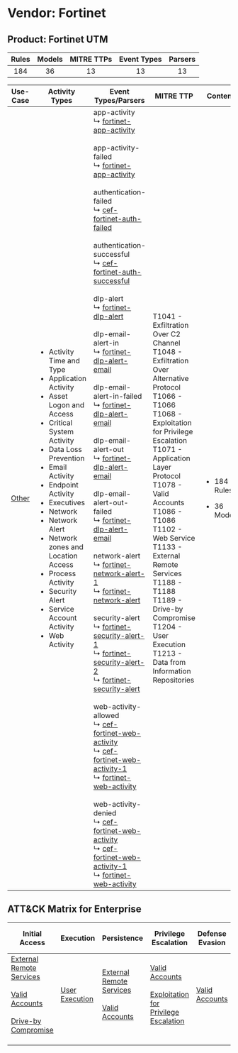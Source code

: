 Vendor: Fortinet
================
Product: Fortinet UTM
---------------------
| Rules | Models | MITRE TTPs | Event Types | Parsers |
|:-----:|:------:|:----------:|:-----------:|:-------:|
|  184  |   36   |     13     |     13      |   13    |

|               Use-Case                | Activity Types                                                                                                                                                                                                                                                                                                                                                                                                                | Event Types/Parsers                                                                                                                                                                                                                                                                                                                                                                                                                                                                                                                                                                                                                                                                                                                                                                                                                                                                                                                                                                                                                                                                                                                                                                                                                                                                                                                                                                                                                                                                                                                                                                                                                                                                                                                                                                                                                                                                                                                                                                                                                                                                                                                                             | MITRE TTP                                                                                                                                                                                                                                                                                                                                                                                                                        | Content                                                |
|:-------------------------------------:| ----------------------------------------------------------------------------------------------------------------------------------------------------------------------------------------------------------------------------------------------------------------------------------------------------------------------------------------------------------------------------------------------------------------------------- | --------------------------------------------------------------------------------------------------------------------------------------------------------------------------------------------------------------------------------------------------------------------------------------------------------------------------------------------------------------------------------------------------------------------------------------------------------------------------------------------------------------------------------------------------------------------------------------------------------------------------------------------------------------------------------------------------------------------------------------------------------------------------------------------------------------------------------------------------------------------------------------------------------------------------------------------------------------------------------------------------------------------------------------------------------------------------------------------------------------------------------------------------------------------------------------------------------------------------------------------------------------------------------------------------------------------------------------------------------------------------------------------------------------------------------------------------------------------------------------------------------------------------------------------------------------------------------------------------------------------------------------------------------------------------------------------------------------------------------------------------------------------------------------------------------------------------------------------------------------------------------------------------------------------------------------------------------------------------------------------------------------------------------------------------------------------------------------------------------------------------------------------------------------- | -------------------------------------------------------------------------------------------------------------------------------------------------------------------------------------------------------------------------------------------------------------------------------------------------------------------------------------------------------------------------------------------------------------------------------- | ------------------------------------------------------ |
| [Other](../UseCases/usecase_other.md) | <ul><li>Activity Time  and Type</li><li>Application Activity</li><li>Asset Logon and Access</li><li>Critical System Activity</li><li>Data Loss Prevention</li><li>Email Activity</li><li>Endpoint Activity</li><li>Executives</li><li>Network</li><li>Network Alert</li><li>Network zones and Location Access</li><li>Process Activity</li><li>Security Alert</li><li>Service Account Activity</li><li>Web Activity</li></ul> |  app-activity<br> ↳ [fortinet-app-activity](../Parsers/parserContent_fortinet-app-activity.md)<br><br> app-activity-failed<br> ↳ [fortinet-app-activity](../Parsers/parserContent_fortinet-app-activity.md)<br><br> authentication-failed<br> ↳ [cef-fortinet-auth-failed](../Parsers/parserContent_cef-fortinet-auth-failed.md)<br><br> authentication-successful<br> ↳ [cef-fortinet-auth-successful](../Parsers/parserContent_cef-fortinet-auth-successful.md)<br><br> dlp-alert<br> ↳ [fortinet-dlp-alert](../Parsers/parserContent_fortinet-dlp-alert.md)<br><br> dlp-email-alert-in<br> ↳ [fortinet-dlp-alert-email](../Parsers/parserContent_fortinet-dlp-alert-email.md)<br><br> dlp-email-alert-in-failed<br> ↳ [fortinet-dlp-alert-email](../Parsers/parserContent_fortinet-dlp-alert-email.md)<br><br> dlp-email-alert-out<br> ↳ [fortinet-dlp-alert-email](../Parsers/parserContent_fortinet-dlp-alert-email.md)<br><br> dlp-email-alert-out-failed<br> ↳ [fortinet-dlp-alert-email](../Parsers/parserContent_fortinet-dlp-alert-email.md)<br><br> network-alert<br> ↳ [fortinet-network-alert-1](../Parsers/parserContent_fortinet-network-alert-1.md)<br> ↳ [fortinet-network-alert](../Parsers/parserContent_fortinet-network-alert.md)<br><br> security-alert<br> ↳ [fortinet-security-alert-1](../Parsers/parserContent_fortinet-security-alert-1.md)<br> ↳ [fortinet-security-alert-2](../Parsers/parserContent_fortinet-security-alert-2.md)<br> ↳ [fortinet-security-alert](../Parsers/parserContent_fortinet-security-alert.md)<br><br> web-activity-allowed<br> ↳ [cef-fortinet-web-activity](../Parsers/parserContent_cef-fortinet-web-activity.md)<br> ↳ [cef-fortinet-web-activity-1](../Parsers/parserContent_cef-fortinet-web-activity-1.md)<br> ↳ [fortinet-web-activity](../Parsers/parserContent_fortinet-web-activity.md)<br><br> web-activity-denied<br> ↳ [cef-fortinet-web-activity](../Parsers/parserContent_cef-fortinet-web-activity.md)<br> ↳ [cef-fortinet-web-activity-1](../Parsers/parserContent_cef-fortinet-web-activity-1.md)<br> ↳ [fortinet-web-activity](../Parsers/parserContent_fortinet-web-activity.md)<br> | T1041 - Exfiltration Over C2 Channel<br>T1048 - Exfiltration Over Alternative Protocol<br>T1066 - T1066<br>T1068 - Exploitation for Privilege Escalation<br>T1071 - Application Layer Protocol<br>T1078 - Valid Accounts<br>T1086 - T1086<br>T1102 - Web Service<br>T1133 - External Remote Services<br>T1188 - T1188<br>T1189 - Drive-by Compromise<br>T1204 - User Execution<br>T1213 - Data from Information Repositories<br> | <ul><li>184 Rules</li></ul><ul><li>36 Models</li></ul> |

ATT&CK Matrix for Enterprise
----------------------------
| Initial Access                                                                                                                                                                                                           | Execution                                                           | Persistence                                                                                                                                      | Privilege Escalation                                                                                                                                          | Defense Evasion                                                     | Credential Access | Discovery | Lateral Movement | Collection                                                                              | Command and Control                                                                                                                             | Exfiltration                                                                                                                                                                 | Impact |
| ------------------------------------------------------------------------------------------------------------------------------------------------------------------------------------------------------------------------ | ------------------------------------------------------------------- | ------------------------------------------------------------------------------------------------------------------------------------------------ | ------------------------------------------------------------------------------------------------------------------------------------------------------------- | ------------------------------------------------------------------- | ----------------- | --------- | ---------------- | --------------------------------------------------------------------------------------- | ----------------------------------------------------------------------------------------------------------------------------------------------- | ---------------------------------------------------------------------------------------------------------------------------------------------------------------------------- | ------ |
| [External Remote Services](https://attack.mitre.org/techniques/T1133)<br><br>[Valid Accounts](https://attack.mitre.org/techniques/T1078)<br><br>[Drive-by Compromise](https://attack.mitre.org/techniques/T1189)<br><br> | [User Execution](https://attack.mitre.org/techniques/T1204)<br><br> | [External Remote Services](https://attack.mitre.org/techniques/T1133)<br><br>[Valid Accounts](https://attack.mitre.org/techniques/T1078)<br><br> | [Valid Accounts](https://attack.mitre.org/techniques/T1078)<br><br>[Exploitation for Privilege Escalation](https://attack.mitre.org/techniques/T1068)<br><br> | [Valid Accounts](https://attack.mitre.org/techniques/T1078)<br><br> |                   |           |                  | [Data from Information Repositories](https://attack.mitre.org/techniques/T1213)<br><br> | [Web Service](https://attack.mitre.org/techniques/T1102)<br><br>[Application Layer Protocol](https://attack.mitre.org/techniques/T1071)<br><br> | [Exfiltration Over Alternative Protocol](https://attack.mitre.org/techniques/T1048)<br><br>[Exfiltration Over C2 Channel](https://attack.mitre.org/techniques/T1041)<br><br> |        |